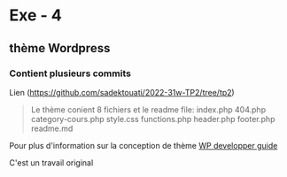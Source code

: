 # Exe - 4
## thème Wordpress
### Contient plusieurs commits

Lien (https://github.com/sadektouati/2022-31w-TP2/tree/tp2)

> Le thème conient 8 fichiers et le readme file:
  index.php
  404.php
  category-cours.php
  style.css
  functions.php
  header.php
  footer.php
  readme.md

Pour plus d'information sur la conception de thème
[WP developper guide](https://developper.wordpress.org/theme)

C'est un travail original